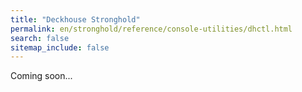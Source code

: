 ```yaml
---
title: "Deckhouse Stronghold"
permalink: en/stronghold/reference/console-utilities/dhctl.html
search: false
sitemap_include: false
---
```


Coming soon...
